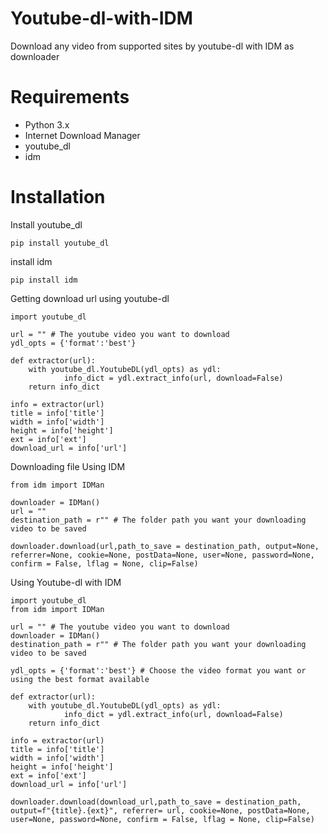 # Youtube-dl-with-IDM
Download any video from supported sites by youtube-dl with IDM as downloader

# Requirements
 - Python 3.x
 - Internet Download Manager
 - youtube_dl
 - idm
 
# Installation
Install youtube_dl

```
pip install youtube_dl
```
install idm

```
pip install idm
```

Getting download url using youtube-dl

```
import youtube_dl

url = "" # The youtube video you want to download 
ydl_opts = {'format':'best'} 
            
def extractor(url):
    with youtube_dl.YoutubeDL(ydl_opts) as ydl:
            info_dict = ydl.extract_info(url, download=False)
    return info_dict

info = extractor(url)
title = info['title']
width = info['width']
height = info['height']
ext = info['ext']
download_url = info['url']
```

Downloading file Using IDM

```
from idm import IDMan

downloader = IDMan()
url = ""
destination_path = r"" # The folder path you want your downloading video to be saved

downloader.download(url,path_to_save = destination_path, output=None, referrer=None, cookie=None, postData=None, user=None, password=None, confirm = False, lflag = None, clip=False)
```

Using Youtube-dl with IDM

```
import youtube_dl
from idm import IDMan

url = "" # The youtube video you want to download 
downloader = IDMan()
destination_path = r"" # The folder path you want your downloading video to be saved

ydl_opts = {'format':'best'} # Choose the video format you want or using the best format available
            
def extractor(url):
    with youtube_dl.YoutubeDL(ydl_opts) as ydl:
            info_dict = ydl.extract_info(url, download=False)
    return info_dict

info = extractor(url)
title = info['title'] 
width = info['width']
height = info['height']
ext = info['ext']
download_url = info['url']

downloader.download(download_url,path_to_save = destination_path, output=f"{title}.{ext}", referrer= url, cookie=None, postData=None, user=None, password=None, confirm = False, lflag = None, clip=False)

```
